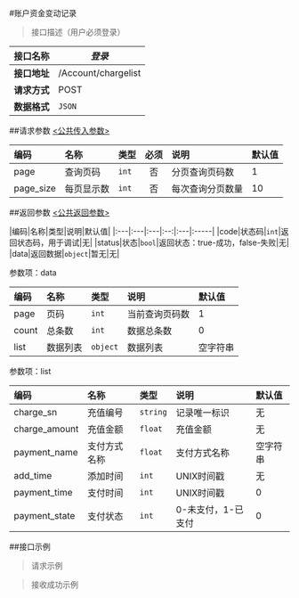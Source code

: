 #账户资金变动记录

>接口描述（用户必须登录）

| 接口名称 | *登录* |
|----------|--------|
|**接口地址**|/Account/chargelist|
|**请求方式**|POST|
|**数据格式**|<code>JSON</code>|

##请求参数
[<公共传入参数>](../README.md)  

|编码|名称|类型|必须|说明|默认值|
|:---|:---|:---|:--:|:---|:-----|
|page|查询页码|<code>int</code>|否|分页查询页码数|1|
|page_size|每页显示数|<code>int</code>|否|每次查询分页数量|10|

##返回参数
[<公共返回参数>](../README.md)

|编码|名称|类型|说明|默认值|
|:---|:---|:---|:--:|:---|:-----|
|code|状态码|<code>int</code>|返回状态码，用于调试|无|
|status|状态|<code>bool</code>|返回状态：true-成功，false-失败|无|
|data|返回数据|<code>object</code>|暂无|无|

参数项：data

|编码 |名称|类型|说明|默认值|
|:----|:---|:---|:---|:-----|
|page|页码|<code>int</code>|当前查询页码数|1|
|count|总条数|<code>int</code>|数据总条数|0|
|list|数据列表|<code>object</code>|数据列表|空字符串|

参数项：list

|编码 |名称|类型|说明|默认值|
|:----|:---|:---|:---|:-----|
|charge_sn|充值编号|<code>string</code>|记录唯一标识|无|
|charge_amount|充值金额|<code>float</code>|充值金额|无|
|payment_name|支付方式名称|<code>float</code>|支付方式名称|空字符串|
|add_time|添加时间|<code>int</code>|UNIX时间戳|无|
|payment_time|支付时间|<code>int</code>|UNIX时间戳|0|
|payment_state|支付状态|<code>int</code>|0-未支付，1-已支付|0|

##接口示例

>请求示例



>接收成功示例
